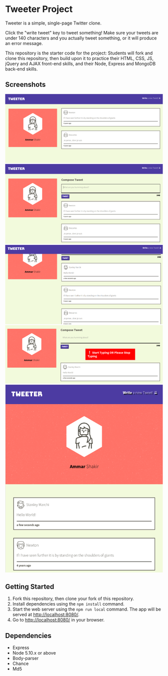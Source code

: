 # Tweeter Project

Tweeter is a simple, single-page Twitter clone.

Click the "write tweet" key to tweet something! Make sure your tweets are under 140 characters and you actually tweet something, or it will produce an error message.

This repository is the starter code for the project: Students will fork and clone this repository, then build upon it to practice their HTML, CSS, JS, jQuery and AJAX front-end skills, and their Node, Express and MongoDB back-end skills.

## Screenshots

!["Main Page"](https://github.com/ashakir96/tweeter/blob/master/docs/main-page.png?raw=true)
!["New Tweet"](https://github.com/ashakir96/tweeter/blob/master/docs/new-tweet.png?raw=true)
!["Posting a new Tweet"](https://github.com/ashakir96/tweeter/blob/master/docs/posting-tweet.png?raw=true)
!["Error Message"](https://github.com/ashakir96/tweeter/blob/master/docs/error-message.png?raw=true)
!["Responvise Page"](https://github.com/ashakir96/tweeter/blob/master/docs/responsvie-version.png?raw=true)

## Getting Started

1. Fork this repository, then clone your fork of this repository.
2. Install dependencies using the `npm install` command.
3. Start the web server using the `npm run local` command. The app will be served at <http://localhost:8080/>.
4. Go to <http://localhost:8080/> in your browser.

## Dependencies

- Express
- Node 5.10.x or above
- Body-parser
- Chance
- Md5